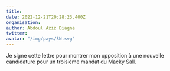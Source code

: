 ```yaml
---
title: 
date: 2022-12-21T20:28:23.400Z
organisation: 
author: Abdoul Aziz Diagne 
twitter: 
avatar: "/img/pays/SN.svg"
---
```


Je signe cette lettre pour montrer mon opposition à une nouvelle candidature pour un troisième mandat du Macky Sall.